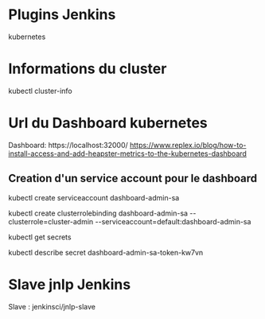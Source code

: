 # Plugins Jenkins
kubernetes

# Informations du cluster
kubectl cluster-info

# Url du Dashboard kubernetes
Dashboard: https://localhost:32000/
https://www.replex.io/blog/how-to-install-access-and-add-heapster-metrics-to-the-kubernetes-dashboard
## Creation d'un service account pour le dashboard
kubectl create serviceaccount dashboard-admin-sa

kubectl create clusterrolebinding dashboard-admin-sa --clusterrole=cluster-admin --serviceaccount=default:dashboard-admin-sa

kubectl get secrets

kubectl describe secret dashboard-admin-sa-token-kw7vn

# Slave jnlp Jenkins
Slave : jenkinsci/jnlp-slave